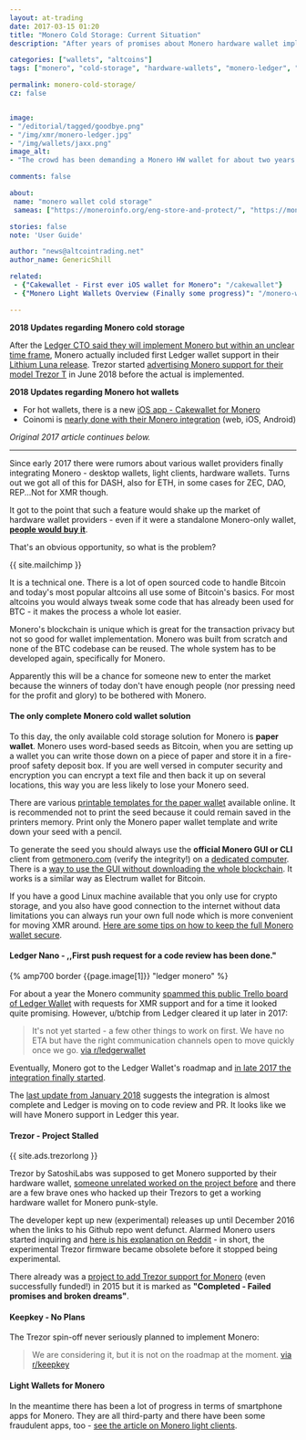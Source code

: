 ```yaml
---
layout: at-trading
date: 2017-03-15 01:20
title: "Monero Cold Storage: Current Situation"
description: "After years of promises about Monero hardware wallet implementations in 2018 we are finally getting ... Ledger wallet in beta. Let's not get out hopes up."

categories: ["wallets", "altcoins"]
tags: ["monero", "cold-storage", "hardware-wallets", "monero-ledger", "monero-trezor"]

permalink: monero-cold-storage/
cz: false


image:
- "/editorial/tagged/goodbye.png"
- "/img/xmr/monero-ledger.jpg"
- "/img/wallets/jaxx.png"
image_alt:
- "The crowd has been demanding a Monero HW wallet for about two years now but there still isn't a convenient cold storage for XMR in 2018."

comments: false

about:
 name: "monero wallet cold storage"
 sameas: ["https://moneroinfo.org/eng-store-and-protect/", "https://monero.stackexchange.com/questions/tagged/cold-storage"]

stories: false
note: 'User Guide'

author: "news@altcointrading.net"
author_name: GenericShill

related:
 - {"Cakewallet - First ever iOS wallet for Monero": "/cakewallet"}
 - {"Monero Light Wallets Overview (Finally some progress)": "/monero-wallet/"}

---
```



**2018 Updates regarding Monero cold storage**

After the [Ledger CTO said they will implement Monero but within an unclear time frame](https://www.altcointrading.net/ledger-monero), Monero actually included first Ledger wallet support in their [Lithium Luna release](https://getmonero.org/2018/03/29/monero-0.12.0.0-released.html). Trezor started [advertising Monero support for their model Trezor T](https://www.reddit.com/r/Monero/comments/8pika5/monero_support_on_new_trezor_model_t/) in June 2018 before the actual is implemented.


**2018 Updates regarding Monero hot wallets**

* For hot wallets, there is a new [iOS app - Cakewallet for Monero](/cakewallet)
* Coinomi is [nearly done with their Monero integration](https://twitter.com/kimionis/status/954112970338029570) (web, iOS, Android)

*Original 2017 article continues below.*

<hr>


Since early 2017 there were rumors about various wallet providers finally integrating Monero - desktop wallets, light clients, hardware wallets. Turns out we got all of this for DASH, also for ETH, in some cases for ZEC, DAO, REP...Not for XMR though.

It got to the point that such a feature would shake up the market of hardware wallet providers - even if it were a standalone Monero-only wallet, **[people would buy it](https://www.reddit.com/r/Monero/comments/5lf9ns/is_there_any_update_on_monero_support_for_the/)**.

That's an obvious opportunity, so what is the problem?

{{ site.mailchimp }}

It is a technical one. There is a lot of open sourced code to handle Bitcoin and today's most popular altcoins all use some of Bitcoin's basics. For most altcoins you would always tweak some code that has already been used for BTC - it makes the process a whole lot easier.

Monero's blockchain is unique which is great for the transaction privacy but not so good for wallet implementation. Monero was built from scratch and none of the BTC codebase can be reused. The whole system has to be developed again, specifically for Monero.

Apparently this will be a chance for someone new to enter the market because the winners of today don't have enough people (nor pressing need for the profit and glory) to be bothered with Monero.

#### The only complete Monero cold wallet solution

To this day, the only available cold storage solution for Monero is **paper wallet**. Monero uses word-based seeds as Bitcoin, when you are setting up a wallet you can write those down on a piece of paper and store it in a fire-proof safety deposit box. If you are well versed in computer security and encryption you can encrypt a text file and then back it up on several locations, this way you are less likely to lose your Monero seed.

There are various [printable templates for the paper wallet](https://www.monero.how/monero-paper-wallet-offline-cold-storage) available online. It is recommended not to print the seed because it could remain saved in the printers memory. Print only the Monero paper wallet template and write down your seed with a pencil.

To generate the seed you should always use the **official Monero GUI or CLI** client from [getmonero.com](https://getmonero.org/downloads/) (verify the integrity!) on a [dedicated computer](/security/device-management). There is a [way to use the GUI without downloading the whole blockchain](https://getmonero.org/resources/user-guides/remote_node_gui.html). It works is a similar way as Electrum wallet for Bitcoin.

If you have a good Linux machine available that you only use for crypto storage, and you also have good connection to the internet without data limitations you can always run your own full node which is more convenient for moving XMR around. [Here are some tips on how to keep the full Monero wallet secure](https://monero.stackexchange.com/questions/7330/best-practices-to-keep-monero-wallet-secure).

#### Ledger Nano - ,,First push request for a code review has been done."

{% amp700 border {{page.image[1]}} "ledger monero" %}

For about a year the Monero community [spammed this public Trello board of Ledger Wallet](https://trello.com/c/wsK0myEm/52-monero-support) with requests for XMR support and for a time it looked quite promising. However, u/btchip from Ledger cleared it up later in 2017:

> It's not yet started - a few other things to work on first. We have no ETA but have the right communication channels open to move quickly once we go. [via r/ledgerwallet](https://www.reddit.com/r/Monero/comments/5lf9ns/is_there_any_update_on_monero_support_for_the/dbvmfo0/)

Eventually, Monero got to the Ledger Wallet's roadmap and [in late 2017 the integration finally started](https://www.reddit.com/r/Monero/comments/6y2kcf/ledger_hardware_wallet_monero_integration_started/).

The [last update from January 2018](https://www.reddit.com/r/Monero/comments/7pfj0z/ledger_hardware_wallet_monero_integration_some/) suggests the integration is almost complete and Ledger is moving on to code review and PR. It looks like we will have Monero support in Ledger this year.

#### Trezor - Project Stalled

<p>
{{ site.ads.trezorlong }}
</p>

Trezor by SatoshiLabs was supposed to get Monero supported by their hardware wallet, [someone unrelated worked on the project before](https://forum.getmonero.org/4/academic-and-technical/2495/experimental-trezor-firmware-testing) and there are a few brave ones who hacked up their Trezors to get a working hardware wallet for Monero punk-style.

The developer kept up new (experimental) releases up until December 2016 when the links to his Github repo went defunct. Alarmed Monero users started inquiring and [here is his explanation on Reddit](https://www.reddit.com/r/TREZOR/comments/5ezhly/monero_with_trezor/) - in short, the experimental Trezor firmware became obsolete before it stopped being experimental.

There already was a [project to add Trezor support for Monero](https://forum.getmonero.org/9/work-in-progress/265/adding-monero-support-for-trezor?page=&noscroll=1#post-1520) (even successfully funded!) in 2015 but it is marked as **"Completed  -  Failed promises and broken dreams"**.

#### Keepkey - No Plans

The Trezor spin-off never seriously planned to implement Monero:

> We are considering it, but it is not on the roadmap at the moment. [ via r/keepkey](https://www.reddit.com/r/keepkey/comments/5m58vv/monero_support/dc1fkzx/)

#### Light Wallets for Monero

In the meantime there has been a lot of progress in terms of smartphone apps for Monero. They are all third-party and there have been some fraudulent apps, too - [see the article on Monero light clients](/monero-wallet/).
